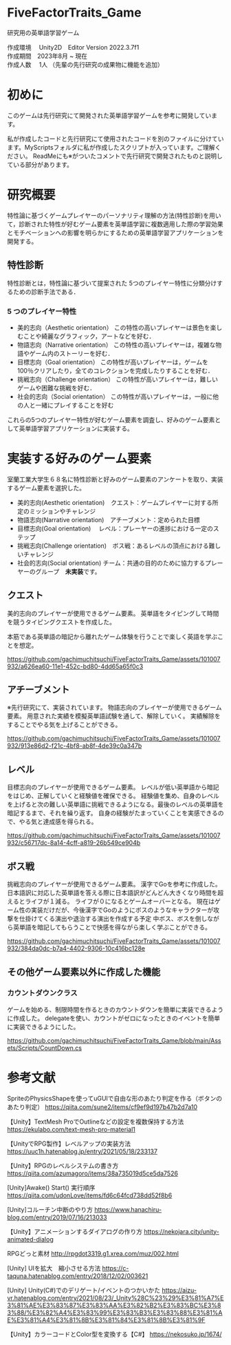 # FiveFactorTraits_Game
研究用の英単語学習ゲーム

作成環境 　Unity2D　Editor Version 2022.3.7f1  
作成期間　2023年8月 ~ 現在  
作成人数 　1人 （先輩の先行研究の成果物に機能を追加） 
# 初めに
このゲームは先行研究にて開発された英単語学習ゲームを参考に開発しています。

私が作成したコードと先行研究にて使用されたコードを別のファイルに分けています。MyScriptsフォルダに私が作成したスクリプトが入っています。ご理解ください。
ReadMeにも※がついたコメントで先行研究で開発されたものと説明している部分があります。
# 研究概要
特性論に基づくゲームプレイヤーのパーソナリティ理解の方法(特性診断)を用いて，診断された特性が好むゲーム要素を英単語学習に複数適用した際の学習効果とモチベーションへの影響を明らかにするための英単語学習アプリケーションを開発する。
## 特性診断
特性診断とは，特性論に基づいて提案された 5つのプレイヤー特性に分類分けするための診断手法である．
### 5 つのプレイヤー特性
- 美的志向（Aesthetic orientation）
この特性の高いプレイヤーは景色を楽しむことや綺麗なグラフィック，アートなどを好む．
- 物語志向（Narrative orientation）
この特性の高いプレイヤーは，複雑な物語やゲーム内のストーリーを好む．
- 目標志向（Goal orientation）
この特性が高いプレイヤーは，ゲームを 100％クリアしたり，全てのコレクションを完成したりすることを好む．
- 挑戦志向（Challenge orientation）
この特性が高いプレイヤーは，難しいゲームや困難な挑戦を好む．
- 社会的志向（Social orientation）
この特性が高いプレイヤーは，一般に他の人と一緒にプレイすることを好む

これらの5つのプレイヤー特性が好むゲーム要素を調査し、好みのゲーム要素として英単語学習アプリケーションに実装する。
# 実装する好みのゲーム要素
室蘭工業大学生６８名に特性診断と好みのゲーム要素のアンケートを取り、実装するゲーム要素を選択した。
- 美的志向(Aesthetic orientation)　クエスト：ゲームプレイヤーに対する所定のミッションやチャレンジ
- 物語志向(Narrative orientation)　アチーブメント：定められた目標
- 目標志向(Goal orientation)　     レベル：プレーヤーの進捗における一定のステップ
- 挑戦志向(Challenge orientation)　ボス戦：あるレベルの頂点における難しいチャレンジ
- 社会的志向(Social orientation)   チーム：共通の目的のために協力するプレーヤーのグループ　**未実装**です。

## クエスト
美的志向のプレイヤーが使用できるゲーム要素。
英単語をタイピングして時間を競うタイピングクエストを作成した。

本筋である英単語の暗記から離れたゲーム体験を行うことで楽しく英語を学ぶことを想定。


https://github.com/gachimuchitsuchi/FiveFactorTraits_Game/assets/101007932/a626ea60-11e1-452c-bd80-4dd65a65f0c3


## アチーブメント
※先行研究にて、実装されています。
物語志向のプレイヤーが使用できるゲーム要素。
用意された実績を模擬英単語試験を通して、解除していく。
実績解除をすることでやる気を上げることができる。


https://github.com/gachimuchitsuchi/FiveFactorTraits_Game/assets/101007932/913e86d2-f21c-4bf8-ab8f-4de39c0a347b


## レベル
目標志向のプレイヤーが使用できるゲーム要素。
レベルが低い英単語から暗記をはじめ、正解していくと経験値を確保できる。
経験値を集め、自身のレベルを上げると次の難しい英単語に挑戦できるようになる。最後のレベルの英単語を暗記するまで、それを繰り返す。
自身の経験がたまっていくことを実感できるので、やる気と達成感を得られる。


https://github.com/gachimuchitsuchi/FiveFactorTraits_Game/assets/101007932/c56717dc-8a14-4cff-a819-26b549ce904b


## ボス戦
挑戦志向のプレイヤーが使用できるゲーム要素。
漢字でGoを参考に作成した。
日本語訳に対応した英単語を答える際に日本語訳がどんどん大きくなり時間を超えるとライフが１減る。
ライフが０になるとゲームオーバーとなる。
現在はゲーム性の実装だけだが、今後漢字でGoのようにボスのようなキャラクターが攻撃を仕掛けてくる演出や退治する演出を作成する予定
中ボス、ボスを倒しながら英単語を暗記してもらうことで快感を得ながら楽しく学ぶことができる。



https://github.com/gachimuchitsuchi/FiveFactorTraits_Game/assets/101007932/384da0dc-b7a4-4402-9306-10c416bc128e



## その他ゲーム要素以外に作成した機能
### カウントダウンクラス
ゲームを始める、制限時間を作るときのカウントダウンを簡単に実装できるように作成した。
delegateを使い、カウントがゼロになったときのイベントを簡単に実装できるようにした。

https://github.com/gachimuchitsuchi/FiveFactorTraits_Game/blob/main/Assets/Scripts/CountDown.cs

# 参考文献
SpriteのPhysicsShapeを使ってuGUIで自由な形のあたり判定を作る（ボタンのあたり判定）
https://qiita.com/sune2/items/cf9ef9d197b47b2d7a10

【Unity】TextMesh ProでOutlineなどの設定を複数保持する方法
https://ekulabo.com/text-mesh-pro-material1

【UnityでRPG製作】レベルアップの実装方法
https://uuc1h.hatenablog.jp/entry/2021/05/18/233137

【Unity】RPGのレベルシステムの書き方
https://qiita.com/azumagoro/items/38a735019d5ce5da7526

[Unity]Awake() Start() 実行順序
https://qiita.com/udonLove/items/fd6c64fcd738dd52f8b6

[Unity]コルーチン中断のやり方
https://www.hanachiru-blog.com/entry/2019/07/16/213033

【Unity】アニメーションするダイアログの作り方
https://nekojara.city/unity-animated-dialog

RPGどっと素材
http://rpgdot3319.g1.xrea.com/muz/002.html

[Unity] UIを拡大　縮小させる方法
https://c-taquna.hatenablog.com/entry/2018/12/02/003621

[Unity] Unity(C#)でのデリゲート/イベントのつかいかた
https://aizu-vr.hatenablog.com/entry/2021/08/23/_Unity%28C%23%29%E3%81%A7%E3%81%AE%E3%83%87%E3%83%AA%E3%82%B2%E3%83%BC%E3%83%88/%E3%82%A4%E3%83%99%E3%83%B3%E3%83%88%E3%81%AE%E3%81%A4%E3%81%8B%E3%81%84%E3%81%8B%E3%81%9F

【Unity】カラーコードとColor型を変換する【C#】
https://nekosuko.jp/1674/
